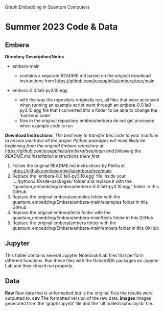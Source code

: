 Graph Embedding in Quantum Computers

Summer 2023 Code & Data
========================

Embera
------

**Directory Description/Notes**
* embera-main
	- contains a separate README.md based on the original download instructions from https://github.com/joseppinilla/embera/tree/main

* embera-0.0.1a0-py3.10.egg
	- with the way the repository originally ran, all files that were accessed when running an example script went through an embera-0.0.1a0-py3.10.egg file that I converted into a folder to be able to change the 'backend code'
	- files in the original repository embera/embera do not get accessed when example code is run

**Download Instructions:**
*The best way to transfer this code to your machine to ensure you have all the proper Python packages will most likely be beginning from the original Embera repository at https://github.com/joseppinilla/embera/tree/main and following the README.md installation instructions there first*

1. Follow the original README.md instructions by Pinilla at https://github.com/joseppinilla/embera/tree/main 
2. Replace the 'embera-0.0.1a0-py3.10.egg' file inside your ..../python3.10/site-packages/ folder and replace it with the "quantum_embedding/Embera/embera-0.0.1a0-py3.10.egg" folder in this GitHub
3. Replace the original embera/examples folder with the quantum_embedding/Embera/embera-main/examples folder in this GitHub
4. Replace the original embera/tests folder with the quantum_embedding/Embera/embera-main/tests folder in this GitHub
5. Replace the original embera/embera folder with the quantum_embedding/Embera/embera-main/embera folder in this GitHub

Jupyter
------
This folder contains several Jupyter Notebook/Lab files that perform different functions. Run these files with the OceanSDK packages on Jupyter Lab and they should run properly.

Data
------
**Raw**
Raw data that is unformatted but is the original files the results were outputted to.
**csv**
The formatted version of the raw data.
**images**
Images generated from the 'graphs.ipynb' file and the 'ultimateGraphs.ipynb' file.



